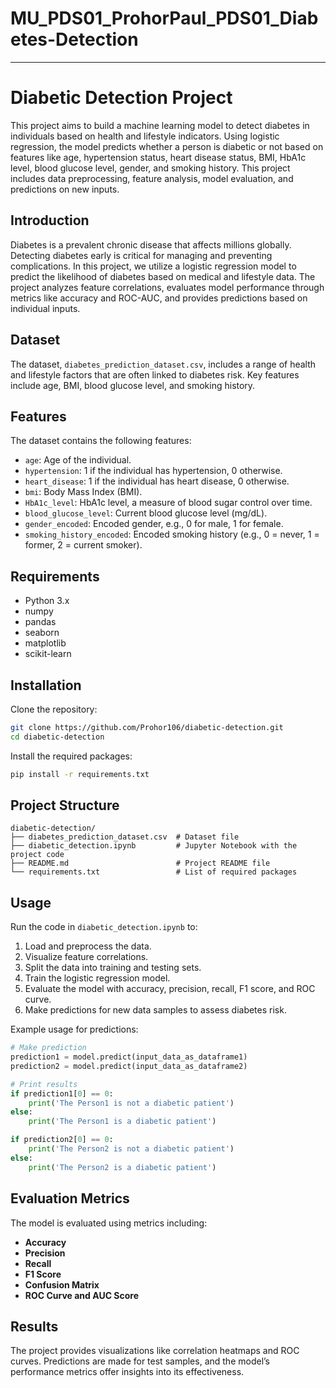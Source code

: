 # MU_PDS01_ProhorPaul_PDS01_Diabetes-Detection


---

# Diabetic Detection Project

This project aims to build a machine learning model to detect diabetes in individuals based on health and lifestyle indicators. Using logistic regression, the model predicts whether a person is diabetic or not based on features like age, hypertension status, heart disease status, BMI, HbA1c level, blood glucose level, gender, and smoking history. This project includes data preprocessing, feature analysis, model evaluation, and predictions on new inputs.

## Introduction

Diabetes is a prevalent chronic disease that affects millions globally. Detecting diabetes early is critical for managing and preventing complications. In this project, we utilize a logistic regression model to predict the likelihood of diabetes based on medical and lifestyle data. The project analyzes feature correlations, evaluates model performance through metrics like accuracy and ROC-AUC, and provides predictions based on individual inputs.


## Dataset

The dataset, `diabetes_prediction_dataset.csv`, includes a range of health and lifestyle factors that are often linked to diabetes risk. Key features include age, BMI, blood glucose level, and smoking history.

## Features

The dataset contains the following features:
- `age`: Age of the individual.
- `hypertension`: 1 if the individual has hypertension, 0 otherwise.
- `heart_disease`: 1 if the individual has heart disease, 0 otherwise.
- `bmi`: Body Mass Index (BMI).
- `HbA1c_level`: HbA1c level, a measure of blood sugar control over time.
- `blood_glucose_level`: Current blood glucose level (mg/dL).
- `gender_encoded`: Encoded gender, e.g., 0 for male, 1 for female.
- `smoking_history_encoded`: Encoded smoking history (e.g., 0 = never, 1 = former, 2 = current smoker).

## Requirements

- Python 3.x
- numpy
- pandas
- seaborn
- matplotlib
- scikit-learn

## Installation

Clone the repository:

```bash
git clone https://github.com/Prohor106/diabetic-detection.git
cd diabetic-detection
```

Install the required packages:

```bash
pip install -r requirements.txt
```

## Project Structure

```plaintext
diabetic-detection/
├── diabetes_prediction_dataset.csv  # Dataset file
├── diabetic_detection.ipynb         # Jupyter Notebook with the project code
├── README.md                        # Project README file
└── requirements.txt                 # List of required packages
```

## Usage

Run the code in `diabetic_detection.ipynb` to:
1. Load and preprocess the data.
2. Visualize feature correlations.
3. Split the data into training and testing sets.
4. Train the logistic regression model.
5. Evaluate the model with accuracy, precision, recall, F1 score, and ROC curve.
6. Make predictions for new data samples to assess diabetes risk.

Example usage for predictions:

```python
# Make prediction
prediction1 = model.predict(input_data_as_dataframe1)
prediction2 = model.predict(input_data_as_dataframe2)

# Print results
if prediction1[0] == 0:
    print('The Person1 is not a diabetic patient')
else:
    print('The Person1 is a diabetic patient')

if prediction2[0] == 0:
    print('The Person2 is not a diabetic patient')
else:
    print('The Person2 is a diabetic patient')
```

## Evaluation Metrics

The model is evaluated using metrics including:
- **Accuracy**
- **Precision**
- **Recall**
- **F1 Score**
- **Confusion Matrix**
- **ROC Curve and AUC Score**

## Results

The project provides visualizations like correlation heatmaps and ROC curves. Predictions are made for test samples, and the model’s performance metrics offer insights into its effectiveness.

